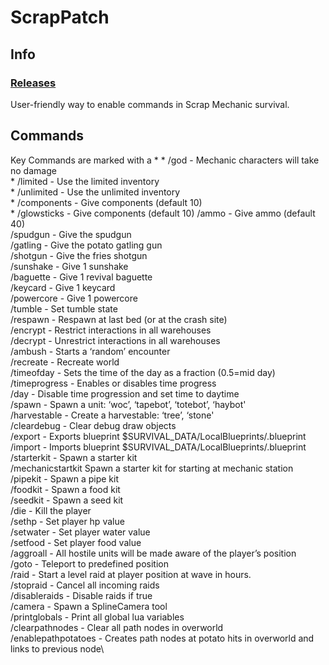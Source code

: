 # ScrapPatch
## Info
### [Releases](https://github.com/Tomoli75/ScrapPatch/releases)
User-friendly way to enable commands in Scrap Mechanic survival.
## Commands
Key Commands are marked with a *
\* /god - Mechanic characters will take no damage\
\* /limited - Use the limited inventory\
\* /unlimited - Use the unlimited inventory\
\* /components - Give <quantity> components (default 10)\
\* /glowsticks - Give <quantity> components (default 10)
/ammo - Give ammo (default 40)\
/spudgun - Give the spudgun\
/gatling - Give the potato gatling gun\
/shotgun - Give the fries shotgun\
/sunshake - Give 1 sunshake\
/baguette - Give 1 revival baguette\
/keycard - Give 1 keycard\
/powercore - Give 1 powercore\
/tumble - Set tumble state\
/respawn - Respawn at last bed (or at the crash site)\
/encrypt - Restrict interactions in all warehouses\
/decrypt - Unrestrict interactions in all warehouses\
/ambush - Starts a ‘random’ encounter\
/recreate - Recreate world\
/timeofday - Sets the time of the day as a fraction (0.5=mid day)\
/timeprogress - Enables or disables time progress\
/day - Disable time progression and set time to daytime\
/spawn - Spawn a unit: ‘woc’, ‘tapebot’, ‘totebot’, ‘haybot'\
/harvestable - Create a harvestable: ‘tree’, ‘stone'\
/cleardebug - Clear debug draw objects\
/export - Exports blueprint $SURVIVAL_DATA/LocalBlueprints/<name>.blueprint\
/import - Imports blueprint $SURVIVAL_DATA/LocalBlueprints/<name>.blueprint\
/starterkit - Spawn a starter kit\
/mechanicstartkit Spawn a starter kit for starting at mechanic station\
/pipekit - Spawn a pipe kit\
/foodkit - Spawn a food kit\
/seedkit - Spawn a seed kit\
/die - Kill the player\
/sethp - Set player hp value\
/setwater - Set player water value\
/setfood - Set player food value\
/aggroall - All hostile units will be made aware of the player’s position\
/goto - Teleport to predefined position\
/raid - Start a level <level> raid at player position at wave <wave> in <delay> hours.\
/stopraid - Cancel all incoming raids\
/disableraids - Disable raids if true\
/camera - Spawn a SplineCamera tool\
/printglobals - Print all global lua variables\
/clearpathnodes - Clear all path nodes in overworld\
/enablepathpotatoes - Creates path nodes at potato hits in overworld and links to previous node\
